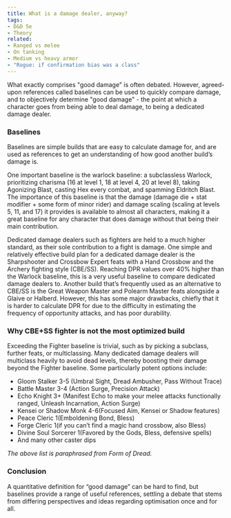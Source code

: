```yaml
---
title: What is a damage dealer, anyway?
tags:
- D&D 5e
- Theory
related:
- Ranged vs melee
- On tanking
- Medium vs heavy armor
- "Rogue: if confirmation bias was a class"
---
```

What exactly comprises "good damage" is often debated. However, agreed-upon references called baselines can be used to quickly compare damage, and to objectively determine "good damage" - the point at which a character goes from being able to deal damage, to being a dedicated damage dealer.

### Baselines
Baselines are simple builds that are easy to calculate damage for, and are used as references to get an understanding of how good another build’s damage is. 

One important baseline is the warlock baseline: a subclassless Warlock, prioritizing charisma (16 at level 1, 18 at level 4, 20 at level 8), taking Agonizing Blast, casting Hex every combat, and spamming Eldritch Blast. The importance of this baseline is that the damage (damage die + stat modifier + some form of minor rider) and damage scaling (scaling at levels 5, 11, and 17) it provides is available to almost all characters, making it a great baseline for any character that does damage without that being their main contribution.

Dedicated damage dealers such as fighters are held to a much higher standard, as their sole contribution to a fight is damage. One simple and relatively effective build plan for a dedicated damage dealer is the Sharpshooter and Crossbow Expert feats with a Hand Crossbow and the Archery fighting style (CBE/SS). Reaching DPR values over 40% higher than the Warlock baseline, this is a very useful baseline to compare dedicated damage dealers to. Another build that’s frequently used as an alternative to CBE/SS is the Great Weapon Master and Polearm Master feats alongside a Glaive or Halberd. However, this has some major drawbacks, chiefly that it is harder to calculate DPR for due to the difficulty in estimating the frequency of opportunity attacks, and has poor durability.

### Why CBE+SS fighter is not the most optimized build
Exceeding the Fighter baseline is trivial, such as by picking a subclass, further feats, or multiclassing. Many dedicated damage dealers will multiclass heavily to avoid dead levels, thereby boosting their damage beyond the Fighter baseline. Some particularly potent options include:
- Gloom Stalker 3-5 (Umbral Sight, Dread Ambusher, Pass Without Trace)
- Battle Master 3-4 (Action Surge, Precision Attack)
- Echo Knight 3+ (Manifest Echo to make your melee attacks functionally ranged, Unleash Incarnation, Action Surge)
- Kensei or Shadow Monk 4-6(Focused Aim, Kensei or Shadow features)
- Peace Cleric 1(Emboldening Bond, Bless)
- Forge Cleric 1(if you can’t find a magic hand crossbow, also Bless)
- Divine Soul Sorcerer 1(Favored by the Gods, Bless, defensive spells)
- And many other caster dips


*The above list is paraphrased from Form of Dread.*

### Conclusion
A quantitative definition for “good damage” can be hard to find, but baselines provide a range of useful references, settling a debate that stems from differing perspectives and ideas regarding optimisation once and for all.